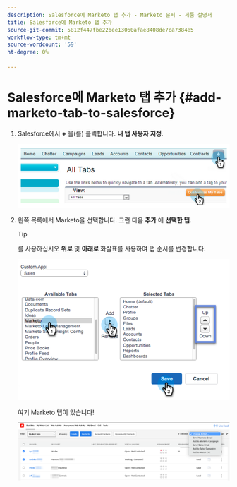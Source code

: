 ```yaml
---
description: Salesforce에 Marketo 탭 추가 - Marketo 문서 - 제품 설명서
title: Salesforce에 Marketo 탭 추가
source-git-commit: 5812f447fbe22bee13060afae8408de7ca7384e5
workflow-type: tm+mt
source-wordcount: '59'
ht-degree: 0%

---
```


# Salesforce에 Marketo 탭 추가 {#add-marketo-tab-to-salesforce}

1. Salesforce에서 **+** 을(를) 클릭합니다. **내 탭 사용자 지정**.

   ![](assets/add-marketo-tab-to-salesforce-1.png)

1. 왼쪽 목록에서 Marketo을 선택합니다. 그런 다음 **추가** 에 **선택한 탭**.

   >[!TIP]
   >
   >를 사용하십시오 **위로** 및 **아래로** 화살표를 사용하여 탭 순서를 변경합니다.

   ![](assets/add-marketo-tab-to-salesforce-2.png)

   여기 Marketo 탭이 있습니다!

   ![](assets/add-marketo-tab-to-salesforce-3.png)
